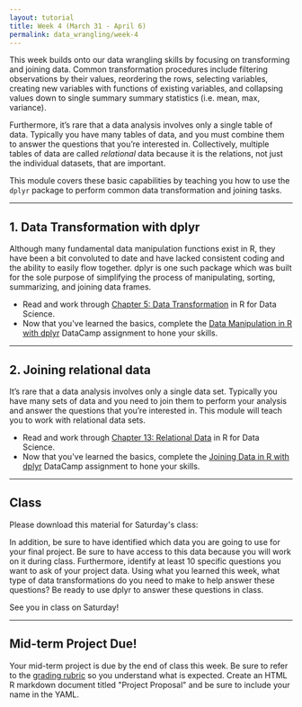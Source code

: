 ```yaml
---
layout: tutorial
title: Week 4 (March 31 - April 6)
permalink: data_wrangling/week-4
---
```


This week builds onto our data wrangling skills by focusing on transforming and joining data. Common transformation procedures include filtering observations by their values, reordering the rows, selecting variables, creating new variables with functions of existing variables, and collapsing values down to single summary summary statistics (i.e. mean, max, variance). 

Furthermore, it’s rare that a data analysis involves only a single table of data. Typically you have many tables of data, and you must combine them to answer the questions that you’re interested in. Collectively, multiple tables of data are called _relational_ data because it is the relations, not just the individual datasets, that are important.

This module covers these basic capabilities by teaching you how to use the `dplyr` package to perform common data transformation and joining tasks.


<hr>

## 1. Data Transformation with dplyr
Although many fundamental data manipulation functions exist in R, they have been a bit convoluted to date and have lacked consistent coding and the ability to easily flow together. dplyr is one such package which was built for the sole purpose of simplifying the process of manipulating, sorting, summarizing, and joining data frames. 

- Read and work through [Chapter 5: Data Transformation](http://r4ds.had.co.nz/transform.html) in R for Data Science.
- Now that you've learned the basics, complete the [Data Manipulation in R with dplyr](https://www.datacamp.com/enterprise/data-wrangling-5be74dc1-c06b-492c-a43e-10aa35bc87ec/assignments/45615) DataCamp assignment to hone your skills.

<hr>

## 2. Joining relational data
It’s rare that a data analysis involves only a single data set. Typically you have many sets of data and you need to join them to perform your analysis and answer the questions that you’re interested in. This module will teach you to work with relational data sets.

- Read and work through [Chapter 13: Relational Data](http://r4ds.had.co.nz/relational-data.html) in R for Data Science.
- Now that you've learned the basics, complete the [Joining Data in R with dplyr](https://www.datacamp.com/enterprise/data-wrangling-5be74dc1-c06b-492c-a43e-10aa35bc87ec/assignments/45616) DataCamp assignment to hone your skills.

   
<hr>   

## Class

Please download this material for Saturday's class: &nbsp; <a href="https://www.dropbox.com/sh/kksvnl5pfvh8g5y/AAB3gsok1t4ebY-2GcKJi5b8a?dl=1" style="color:black;"><i class="fa fa-cloud-download" style="font-size:1em"></i></a>

In addition, be sure to have identified which data you are going to use for your final project.  Be sure to have access to this data because you will work on it during class.  Furthermore, identify at least 10 specific questions you want to ask of your project data. Using what you learned this week, what type of data transformations do you need to make to help answer these questions? Be ready to use dplyr to answer these questions in class.

See you in class on Saturday!

<hr>

## Mid-term Project Due!

Your mid-term project is due by the end of class this week.  Be sure to refer to the [grading rubric](mid-term) so you understand what is expected.  Create an HTML R markdown document titled "Project Proposal" and be sure to include your name in the YAML.
